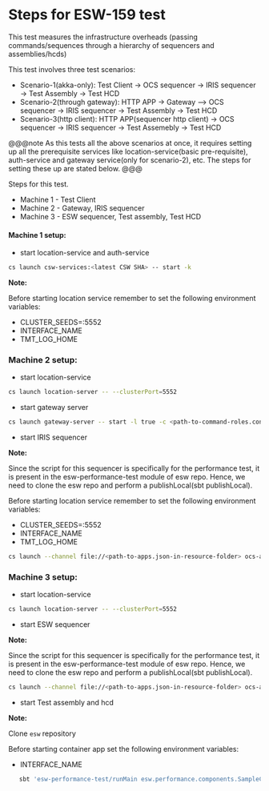 # Steps for ESW-159 test
This test measures the infrastructure overheads (passing commands/sequences through a hierarchy of sequencers and assemblies/hcds)

This test involves three test scenarios:

* Scenario-1(akka-only): Test Client -> OCS sequencer -> IRIS sequencer -> Test Assembly -> Test HCD
* Scenario-2(through gateway): HTTP APP → Gateway --> OCS sequencer → IRIS sequencer → Test Assembly -> Test HCD
* Scenario-3(http client): HTTP APP(sequencer http client) →  OCS sequencer → IRIS sequencer → Test Assemebly -> Test HCD

@@@note
As this tests all the above scenarios at once, it requires setting up all the prerequisite services like 
location-service(basic pre-requisite), auth-service and gateway service(only for scenario-2), etc. The steps for 
setting these up are stated below. 
@@@

Steps for this test.

* Machine 1 - Test Client
* Machine 2 - Gateway, IRIS sequencer
* Machine 3 - ESW sequencer, Test assembly, Test HCD
 
#### Machine 1 setup:

* start location-service and auth-service
```bash
cs launch csw-services:<latest CSW SHA> -- start -k 
```

**Note:**

Before starting location service remember to set the following environment variables:
* CLUSTER_SEEDS=<ip-address-machine-1>:5552
* INTERFACE_NAME
* TMT_LOG_HOME

### Machine 2 setup:
* start location-service 
```bash
cs launch location-server -- --clusterPort=5552
```

* start gateway server
```bash
cs launch gateway-server -- start -l true -c <path-to-command-roles.conf>
```    

* start IRIS sequencer

**Note:**

Since the script for this sequencer is specifically for the performance test, it is present in the esw-performance-test
module of esw repo. Hence, we need to clone the esw repo and perform a publishLocal(sbt publishLocal).

Before starting location service remember to set the following environment variables:
* CLUSTER_SEEDS=<ip-address-machine-1>:5552
* INTERFACE_NAME
* TMT_LOG_HOME

```bash
cs launch --channel file://<path-to-apps.json-in-resource-folder> ocs-app -- sequencer -s "IRIS" -n "IRIS._1" -m  "perfTest"
```


### Machine 3 setup:
* start location-service 
```bash
cs launch location-server -- --clusterPort=5552
```

* start ESW sequencer

**Note:**

Since the script for this sequencer is specifically for the performance test, it is present in the esw-performance-test
module of esw repo. Hence, we need to clone the esw repo and perform a publishLocal(sbt publishLocal).

```bash
cs launch --channel file://<path-to-apps.json-in-resource-folder> ocs-app -- sequencer -s "ESW" -n "ESW._1" -m "perfTest"
```

* start Test assembly and hcd

**Note:**

Clone `esw` repository 

Before starting container app set the following environment variables:
* INTERFACE_NAME

```bash
   sbt 'esw-performance-test/runMain esw.performance.components.SampleContainerCmdApp --local <path-to-sample-container-conf-in-resources>'
```    
